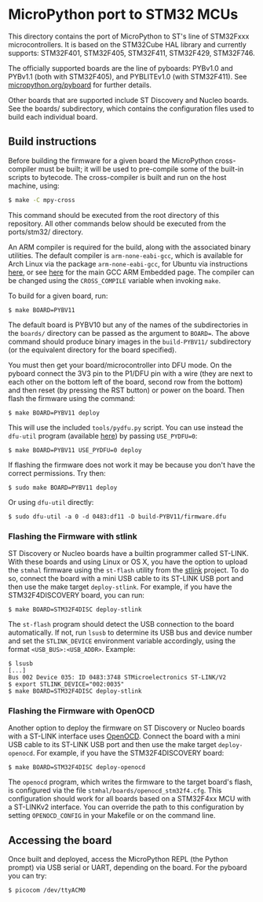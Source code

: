 MicroPython port to STM32 MCUs
==============================

This directory contains the port of MicroPython to ST's line of STM32Fxxx
microcontrollers.  It is based on the STM32Cube HAL library and currently
supports: STM32F401, STM32F405, STM32F411, STM32F429, STM32F746.

The officially supported boards are the line of pyboards: PYBv1.0 and PYBv1.1
(both with STM32F405), and PYBLITEv1.0 (with STM32F411).  See
[micropython.org/pyboard](http://www.micropython.org/pyboard/) for further
details.

Other boards that are supported include ST Discovery and Nucleo boards.
See the boards/ subdirectory, which contains the configuration files used
to build each individual board.

Build instructions
------------------

Before building the firmware for a given board the MicroPython cross-compiler
must be built; it will be used to pre-compile some of the built-in scripts to
bytecode.  The cross-compiler is built and run on the host machine, using:
```bash
$ make -C mpy-cross
```
This command should be executed from the root directory of this repository.
All other commands below should be executed from the ports/stm32/ directory.

An ARM compiler is required for the build, along with the associated binary
utilities.  The default compiler is `arm-none-eabi-gcc`, which is available for
Arch Linux via the package `arm-none-eabi-gcc`, for Ubuntu via instructions
[here](https://launchpad.net/~team-gcc-arm-embedded/+archive/ubuntu/ppa), or
see [here](https://launchpad.net/gcc-arm-embedded) for the main GCC ARM
Embedded page.  The compiler can be changed using the `CROSS_COMPILE` variable
when invoking `make`.

To build for a given board, run:

    $ make BOARD=PYBV11

The default board is PYBV10 but any of the names of the subdirectories in the
`boards/` directory can be passed as the argument to `BOARD=`.  The above command
should produce binary images in the `build-PYBV11/` subdirectory (or the
equivalent directory for the board specified).

You must then get your board/microcontroller into DFU mode.  On the pyboard
connect the 3V3 pin to the P1/DFU pin with a wire (they are next to each
other on the bottom left of the board, second row from the bottom) and then
reset (by pressing the RST button) or power on the board.  Then flash the
firmware using the command:

    $ make BOARD=PYBV11 deploy

This will use the included `tools/pydfu.py` script.  You can use instead the
`dfu-util` program (available [here](http://dfu-util.sourceforge.net/)) by
passing `USE_PYDFU=0`:

    $ make BOARD=PYBV11 USE_PYDFU=0 deploy

If flashing the firmware does not work it may be because you don't have the
correct permissions.  Try then:

    $ sudo make BOARD=PYBV11 deploy

Or using `dfu-util` directly:

    $ sudo dfu-util -a 0 -d 0483:df11 -D build-PYBV11/firmware.dfu


### Flashing the Firmware with stlink

ST Discovery or Nucleo boards have a builtin programmer called ST-LINK. With
these boards and using Linux or OS X, you have the option to upload the
`stmhal` firmware using the `st-flash` utility from the
[stlink](https://github.com/texane/stlink) project. To do so, connect the board
with a mini USB cable to its ST-LINK USB port and then use the make target
`deploy-stlink`. For example, if you have the STM32F4DISCOVERY board, you can
run:

    $ make BOARD=STM32F4DISC deploy-stlink

The `st-flash` program should detect the USB connection to the board
automatically. If not, run `lsusb` to determine its USB bus and device number
and set the `STLINK_DEVICE` environment variable accordingly, using the format
`<USB_BUS>:<USB_ADDR>`. Example:

    $ lsusb
    [...]
    Bus 002 Device 035: ID 0483:3748 STMicroelectronics ST-LINK/V2
    $ export STLINK_DEVICE="002:0035"
    $ make BOARD=STM32F4DISC deploy-stlink


### Flashing the Firmware with OpenOCD

Another option to deploy the firmware on ST Discovery or Nucleo boards with a
ST-LINK interface uses [OpenOCD](http://openocd.org/). Connect the board with
a mini USB cable to its ST-LINK USB port and then use the make target
`deploy-openocd`. For example, if you have the STM32F4DISCOVERY board:

    $ make BOARD=STM32F4DISC deploy-openocd

The `openocd` program, which writes the firmware to the target board's flash,
is configured via the file `stmhal/boards/openocd_stm32f4.cfg`. This
configuration should work for all boards based on a STM32F4xx MCU with a
ST-LINKv2 interface. You can override the path to this configuration by setting
`OPENOCD_CONFIG` in your Makefile or on the command line.

Accessing the board
-------------------

Once built and deployed, access the MicroPython REPL (the Python prompt) via USB
serial or UART, depending on the board.  For the pyboard you can try:

    $ picocom /dev/ttyACM0
